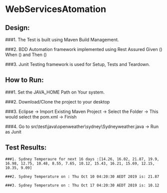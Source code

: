 # WebServicesAtomation



## Design:

###1. The Test is built using Maven Build Management.

###2. BDD Automation framework implemented using Rest Assured Given () When () and Then ()

###3. Junit Testing framework is used for Setup, Tests and Teardown.



## How to Run:

###1. Set the JAVA_HOME Path on Your system.

###2. Download/Clone the project to your desktop

###3. Eclipse -> Import Existing Maven Project -> Select the Folder -> This would select the pom.xml -> Finish

###4. Go to src\test\java\openweather\sydney\Sydneyweather.java -> Run as Junit 


## Test Results:
```
###1. Sydney Temperaure for next 16 days :[14.26, 16.02, 21.87, 19.9, 16.98, 12.75, 10.48, 8.55, 7.65, 10.12, 15.43, 16.21, 15.69, 12.15, 10.35, 9.09]

###2. Sydney Temperature on : Thu Oct 10 04:20:30 AEDT 2019 is: 21.87

###3. Sydney Temperature on : Thu Oct 17 04:20:30 AEDT 2019 is: 10.12
```

